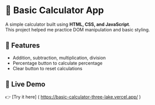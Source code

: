 # 🧮 Basic Calculator App

A simple calculator built using **HTML, CSS, and JavaScript**.  
This project helped me practice DOM manipulation and basic styling.

## 🚀 Features
- Addition, subtraction, multiplication, division
- Percentage button to calculate percentage
- Clear button to reset calculations

## 🔗 Live Demo
👉 [Try it here] ( https://basic-calculator-three-lake.vercel.app/ )
